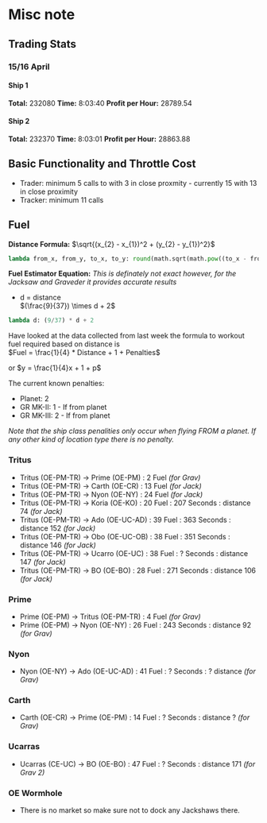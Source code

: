 # Misc note

## Trading Stats
### 15/16 April
#### Ship 1
**Total:** 232080
**Time:** 8:03:40
**Profit per Hour:** 28789.54

#### Ship 2
**Total:** 232370
**Time:** 8:03:01
**Profit per Hour:** 28863.88

## Basic Functionality and Throttle Cost
- Trader: minimum 5 calls to with 3 in close proxmity - currently 15 with 13 in close proximity
- Tracker: minimum 11 calls

## Fuel
**Distance Formula:** $\sqrt{(x_{2} - x_{1})^2 + (y_{2} - y_{1})^2}$
```python 
lambda from_x, from_y, to_x, to_y: round(math.sqrt(math.pow((to_x - from_x),2) + math.pow((to_y - from_y),2)))
  ```

**Fuel Estimator Equation:**
*This is definately not exact however, for the Jacksaw and Graveder it provides accurate results*
- d = distance <br>
$(\frac{9}{37}) \times d + 2$

```python
lambda d: (9/37) * d + 2
```

Have looked at the data collected from last week the formula to workout fuel required based on distance is<br> 
$Fuel = \frac{1}{4} * Distance + 1 + Penalties$

or $y = \frac{1}{4}x + 1 + p$

The current known penalties:
- Planet: 2
- GR MK-II: 1 - If from planet
- GR MK-III: 2 - If from planet

*Note that the ship class penalities only occur when flying FROM a planet. If any other kind of location type there is no penalty.*

### Tritus
- Tritus (OE-PM-TR) -> Prime (OE-PM) : 2 Fuel *(for Grav)*
- Tritus (OE-PM-TR) -> Carth (OE-CR) : 13 Fuel *(for Jack)*
- Tritus (OE-PM-TR) -> Nyon (OE-NY) : 24 Fuel *(for Jack)*
- Tritus (OE-PM-TR) -> Koria (OE-KO) : 20 Fuel : 207 Seconds : distance 74 *(for Jack)*
- Tritus (OE-PM-TR) -> Ado (OE-UC-AD) : 39 Fuel : 363 Seconds : distance 152 *(for Jack)*
- Tritus (OE-PM-TR) -> Obo (OE-UC-OB) : 38 Fuel : 351 Seconds : distance 146 *(for Jack)*
- Tritus (OE-PM-TR) -> Ucarro (OE-UC) : 38 Fuel : ? Seconds : distance 147 *(for Jack)*
- Tritus (OE-PM-TR) -> BO (OE-BO) : 28 Fuel : 271 Seconds : distance 106 *(for Jack)*

### Prime
- Prime (OE-PM) -> Tritus (OE-PM-TR) : 4 Fuel *(for Grav)*
- Prime (OE-PM) -> Nyon (OE-NY) : 26 Fuel : 243 Seconds : distance 92 *(for Grav)*

### Nyon
- Nyon (OE-NY) -> Ado (OE-UC-AD) : 41 Fuel : ? Seconds : ? distance *(for Grav)*

### Carth
- Carth (OE-CR) -> Prime (OE-PM) : 14 Fuel : ? Seconds : distance ? *(for Grav)*

### Ucarras
- Ucarras (CE-UC) -> BO (OE-BO) : 47 Fuel : ? Seconds : distance 171 *(for Grav 2)*

### OE Wormhole
- There is no market so make sure not to dock any Jackshaws there. 